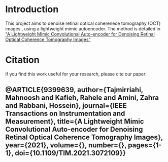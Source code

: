 # Introduction
This project aims to denoise retinal optical coherenece tomography (OCT) images , using a lightweight mimic autoencoder.
The method is detailed in ["A Lightweight Mimic Convolutional Auto-encoder for Denoising Retinal Optical Coherence Tomography Images"](https://ieeexplore.ieee.org/document/9399639)
# Citation
If you find this work useful for your research, please cite our paper:
## @ARTICLE{9399639,  author={Tajmirriahi, Mahnoosh and Kafieh, Rahele and Amini, Zahra and Rabbani, Hossein},  journal={IEEE Transactions on Instrumentation and Measurement},   title={A Lightweight Mimic Convolutional Auto-encoder for Denoising Retinal Optical Coherence Tomography Images},   year={2021},  volume={},  number={},  pages={1-1},  doi={10.1109/TIM.2021.3072109}}

